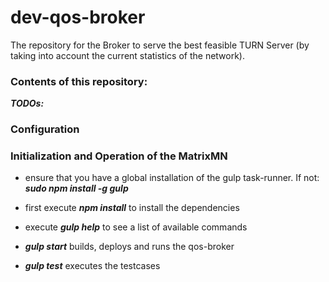 # dev-qos-broker
The repository for the Broker to serve the best feasible TURN Server (by taking into account the current statistics of the network).

### Contents of this repository:
***TODOs:***


### Configuration

### Initialization and Operation of the MatrixMN
- ensure that you have a global installation of the gulp task-runner. If not: ***sudo npm install -g gulp***
- first execute ***npm install*** to install the dependencies
- execute ***gulp help*** to see a list of available commands

- ***gulp start*** builds, deploys and runs the qos-broker
- ***gulp test*** executes the testcases
